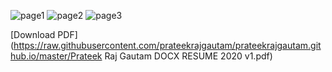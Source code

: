 ![page1](https://raw.githubusercontent.com/prateekrajgautam/prateekrajgautam.github.io/master/1.png)
![page2](https://raw.githubusercontent.com/prateekrajgautam/prateekrajgautam.github.io/master/2.png)
![page3](https://raw.githubusercontent.com/prateekrajgautam/prateekrajgautam.github.io/master/3.png)

[Download PDF](https://raw.githubusercontent.com/prateekrajgautam/prateekrajgautam.github.io/master/Prateek Raj Gautam DOCX RESUME 2020 v1.pdf)

